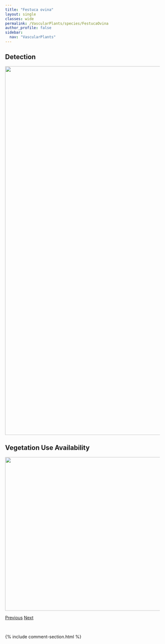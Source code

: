 ```yaml
---
title: "Festuca ovina"
layout: single
classes: wide
permalink: /VascularPlants/species/FestucaOvina
author_profile: false
sidebar:
  nav: "VascularPlants"
---
```


<h2>Detection</h2>

<a href="https://drive.google.com/uc?export=view&id=1u-3xfUVcOszGhR2ArkDkaAksW77OAJ8n">
<img src="https://drive.google.com/uc?export=view&id=1u-3xfUVcOszGhR2ArkDkaAksW77OAJ8n" height = "1200" width = "800">
</a>


<h2>Vegetation Use Availability</h2>

<a href="https://drive.google.com/uc?export=view&id=1PEjW5-o5l4tCNftxboC26cRlvRJBhyjl">
<img src="https://drive.google.com/uc?export=view&id=1PEjW5-o5l4tCNftxboC26cRlvRJBhyjl" height = "500" width = "1000">
</a>


<a href="/DevelopmentWebsite/VascularPlants/species/FestucaIdahoensis" class="pagination--pager" title="Festuca idahoensis">Previous</a> <a href="/DevelopmentWebsite/VascularPlants/species/FestucaRubra" class="pagination--pager" title="Festuca rubra">Next</a>

<p>&nbsp;</p>

{% include comment-section.html %}
